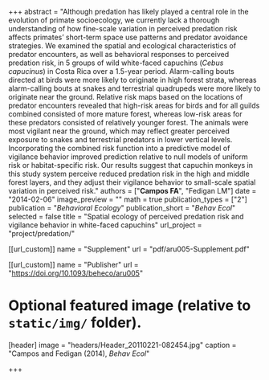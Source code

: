 +++
abstract = "Although predation has likely played a central role in the evolution of primate socioecology, we currently lack a thorough understanding of how fine-scale variation in perceived predation risk affects primates’ short-term space use patterns and predator avoidance strategies. We examined the spatial and ecological characteristics of predator encounters, as well as behavioral responses to perceived predation risk, in 5 groups of wild white-faced capuchins (*Cebus capucinus*) in Costa Rica over a 1.5-year period. Alarm-calling bouts directed at birds were more likely to originate in high forest strata, whereas alarm-calling bouts at snakes and terrestrial quadrupeds were more likely to originate near the ground. Relative risk maps based on the locations of predator encounters revealed that high-risk areas for birds and for all guilds combined consisted of more mature forest, whereas low-risk areas for these predators consisted of relatively younger forest. The animals were most vigilant near the ground, which may reflect greater perceived exposure to snakes and terrestrial predators in lower vertical levels. Incorporating the combined risk function into a predictive model of vigilance behavior improved prediction relative to null models of uniform risk or habitat-specific risk. Our results suggest that capuchin monkeys in this study system perceive reduced predation risk in the high and middle forest layers, and they adjust their vigilance behavior to small-scale spatial variation in perceived risk."
authors = ["**Campos FA**", "Fedigan LM"]
date = "2014-02-06"
image_preview = ""
math = true
publication_types = ["2"]
publication = "*Behavioral Ecology*"
publication_short = "*Behav Ecol*"
selected = false
title = "Spatial ecology of perceived predation risk and vigilance behavior in white-faced capuchins"
url_project = "project/predation/"

[[url_custom]]
name = "Supplement"
url = "pdf/aru005-Supplement.pdf"

[[url_custom]]
name = "Publisher"
url = "https://doi.org/10.1093/beheco/aru005"

# Optional featured image (relative to `static/img/` folder).
[header]
image = "headers/Header_20110221-082454.jpg"
caption = "Campos and Fedigan (2014), *Behav Ecol*"

+++
